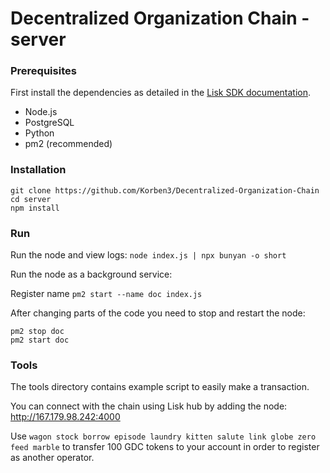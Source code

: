 # Decentralized Organization Chain - server

### Prerequisites

First install the dependencies as detailed in the [Lisk SDK documentation](https://lisk.io/documentation/lisk-sdk/setup).

- Node.js
- PostgreSQL
- Python
- pm2 (recommended)

### Installation

```
git clone https://github.com/Korben3/Decentralized-Organization-Chain
cd server
npm install
```

### Run

Run the node and view logs: `node index.js | npx bunyan -o short`

Run the node as a background service:

Register name `pm2 start --name doc index.js`

After changing parts of the code you need to stop and restart the node:

```
pm2 stop doc
pm2 start doc
```

### Tools

The tools directory contains example script to easily make a transaction.

You can connect with the chain using Lisk hub by adding the node: http://167.179.98.242:4000

Use `wagon stock borrow episode laundry kitten salute link globe zero feed marble` to transfer 100 GDC tokens to your account in order to register as another operator.
